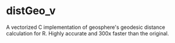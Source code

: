 # distGeo_v
A vectorized C implementation of geosphere's geodesic distance calculation for R.
Highly accurate and 300x faster than the original.
